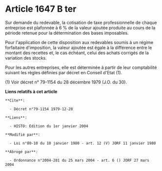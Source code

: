 # Article 1647 B ter

Sur demande du redevable, la cotisation de taxe professionnelle de chaque entreprise est plafonnée à 6 % de la valeur ajoutée
produite au cours de la période retenue pour la détermination des bases imposables.

Pour l'application de cette disposition aux redevables soumis à un régime forfaitaire d'imposition, la valeur ajoutée est
égale à la différence entre le montant des recettes et, le cas échéant, celui des achats corrigés de la variation des stocks.

Pour les autres entreprises, elle est déterminée à partir de leur comptabilité suivant les règles définies par décret en
Conseil d'Etat (1).

(1) Voir décret n° 79-1154 du 28 décembre 1979 (J.O. du 30).

**Liens relatifs à cet article**

	**Cite**:

	  - Décret n°79-1154 1979-12-28

	**Liens**:

	  - HISTO: Edition du 1er janvier 2004

	**Modifié par**:

	  - Loi n°80-10 du 10 janvier 1980 - art. 12 (V) JORF 11 janvier 1980

	**Abrogé par**:

	  - Ordonnance n°2004-281 du 25 mars 2004 - art. 6 () JORF 27 mars 2004

